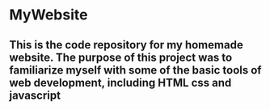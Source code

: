 # MyWebsite

## This is the code repository for my homemade website. The purpose of this project was to familiarize myself with some of the basic tools of web development, including HTML css and javascript


